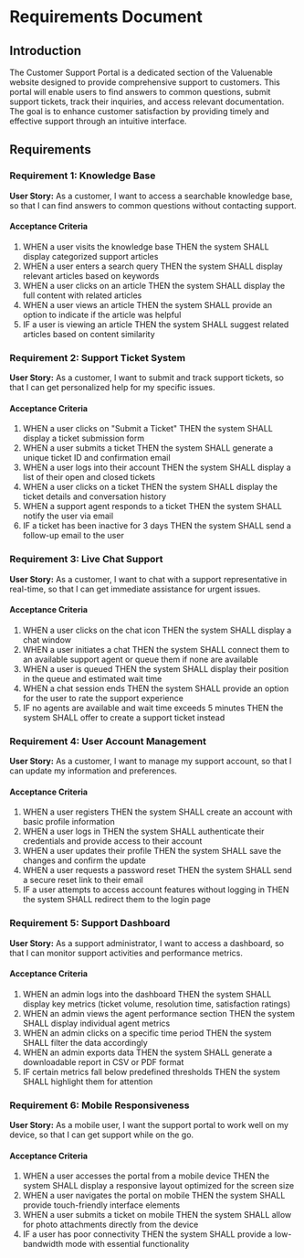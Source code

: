 # Requirements Document

## Introduction

The Customer Support Portal is a dedicated section of the Valuenable website designed to provide comprehensive support to customers. This portal will enable users to find answers to common questions, submit support tickets, track their inquiries, and access relevant documentation. The goal is to enhance customer satisfaction by providing timely and effective support through an intuitive interface.

## Requirements

### Requirement 1: Knowledge Base

**User Story:** As a customer, I want to access a searchable knowledge base, so that I can find answers to common questions without contacting support.

#### Acceptance Criteria

1. WHEN a user visits the knowledge base THEN the system SHALL display categorized support articles
2. WHEN a user enters a search query THEN the system SHALL display relevant articles based on keywords
3. WHEN a user clicks on an article THEN the system SHALL display the full content with related articles
4. WHEN a user views an article THEN the system SHALL provide an option to indicate if the article was helpful
5. IF a user is viewing an article THEN the system SHALL suggest related articles based on content similarity

### Requirement 2: Support Ticket System

**User Story:** As a customer, I want to submit and track support tickets, so that I can get personalized help for my specific issues.

#### Acceptance Criteria

1. WHEN a user clicks on "Submit a Ticket" THEN the system SHALL display a ticket submission form
2. WHEN a user submits a ticket THEN the system SHALL generate a unique ticket ID and confirmation email
3. WHEN a user logs into their account THEN the system SHALL display a list of their open and closed tickets
4. WHEN a user clicks on a ticket THEN the system SHALL display the ticket details and conversation history
5. WHEN a support agent responds to a ticket THEN the system SHALL notify the user via email
6. IF a ticket has been inactive for 3 days THEN the system SHALL send a follow-up email to the user

### Requirement 3: Live Chat Support

**User Story:** As a customer, I want to chat with a support representative in real-time, so that I can get immediate assistance for urgent issues.

#### Acceptance Criteria

1. WHEN a user clicks on the chat icon THEN the system SHALL display a chat window
2. WHEN a user initiates a chat THEN the system SHALL connect them to an available support agent or queue them if none are available
3. WHEN a user is queued THEN the system SHALL display their position in the queue and estimated wait time
4. WHEN a chat session ends THEN the system SHALL provide an option for the user to rate the support experience
5. IF no agents are available and wait time exceeds 5 minutes THEN the system SHALL offer to create a support ticket instead

### Requirement 4: User Account Management

**User Story:** As a customer, I want to manage my support account, so that I can update my information and preferences.

#### Acceptance Criteria

1. WHEN a user registers THEN the system SHALL create an account with basic profile information
2. WHEN a user logs in THEN the system SHALL authenticate their credentials and provide access to their account
3. WHEN a user updates their profile THEN the system SHALL save the changes and confirm the update
4. WHEN a user requests a password reset THEN the system SHALL send a secure reset link to their email
5. IF a user attempts to access account features without logging in THEN the system SHALL redirect them to the login page

### Requirement 5: Support Dashboard

**User Story:** As a support administrator, I want to access a dashboard, so that I can monitor support activities and performance metrics.

#### Acceptance Criteria

1. WHEN an admin logs into the dashboard THEN the system SHALL display key metrics (ticket volume, resolution time, satisfaction ratings)
2. WHEN an admin views the agent performance section THEN the system SHALL display individual agent metrics
3. WHEN an admin clicks on a specific time period THEN the system SHALL filter the data accordingly
4. WHEN an admin exports data THEN the system SHALL generate a downloadable report in CSV or PDF format
5. IF certain metrics fall below predefined thresholds THEN the system SHALL highlight them for attention

### Requirement 6: Mobile Responsiveness

**User Story:** As a mobile user, I want the support portal to work well on my device, so that I can get support while on the go.

#### Acceptance Criteria

1. WHEN a user accesses the portal from a mobile device THEN the system SHALL display a responsive layout optimized for the screen size
2. WHEN a user navigates the portal on mobile THEN the system SHALL provide touch-friendly interface elements
3. WHEN a user submits a ticket on mobile THEN the system SHALL allow for photo attachments directly from the device
4. IF a user has poor connectivity THEN the system SHALL provide a low-bandwidth mode with essential functionality